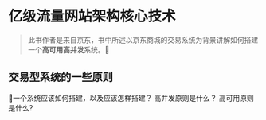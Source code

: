 # 亿级流量网站架构核心技术
> 此书作者是来自京东，书中所述以京东商城的交易系统为背景讲解如何搭建一个**高可用高并发**系统。
## 交易型系统的一些原则
一个系统应该如何搭建，以及应该怎样搭建？
高并发原则是什么？
高可用原则是什么?
